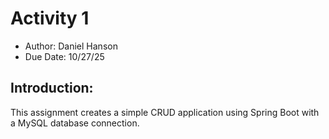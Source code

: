 # Activity 1
- Author: Daniel Hanson
- Due Date: 10/27/25

## Introduction:

This assignment creates a simple CRUD application using Spring Boot with a 
MySQL database connection.
